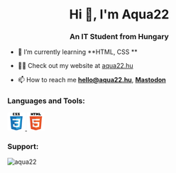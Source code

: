 <h1 align="center">Hi 👋, I'm Aqua22</h1>
<h3 align="center">An IT Student from Hungary</h3>

- 🌱 I’m currently learning **HTML, CSS **

- 👨‍💻 Check out my website at [aqua22.hu](https://aqua22.hu)

- 📫 How to reach me **hello@aqua22.hu**, <a href="https://c.im/@aqua22">**Mastodon**</a>

<!-- - ⚡ Fun fact **I am a furry.** -->

<!--<h3 align="left">Connect with me:</h3>
<p align="left">
<a href="https://twitter.com/aqua22of" target="blank"><img align="center" src="https://raw.githubusercontent.com/rahuldkjain/github-profile-readme-generator/master/src/images/icons/Social/twitter.svg" alt="aqua22of" height="30" width="40" /></a>
</p>-->

<h3 align="left">Languages and Tools:</h3>
<p align="left"> <a href="https://www.w3schools.com/css/" target="_blank" rel="noreferrer"> <img src="https://raw.githubusercontent.com/devicons/devicon/master/icons/css3/css3-original-wordmark.svg" alt="css3" width="40" height="40"/> </a> <a href="https://www.w3.org/html/" target="_blank" rel="noreferrer"> <img src="https://raw.githubusercontent.com/devicons/devicon/master/icons/html5/html5-original-wordmark.svg" alt="html5" width="40" height="40"/> </a> </p>

<h3 align="left">Support:</h3>
<p><a href="https://ko-fi.com/aqua22"> <img align="left" src="https://cdn.ko-fi.com/cdn/kofi3.png?v=3" height="50" width="210" alt="aqua22" /></a></p><br><br>

